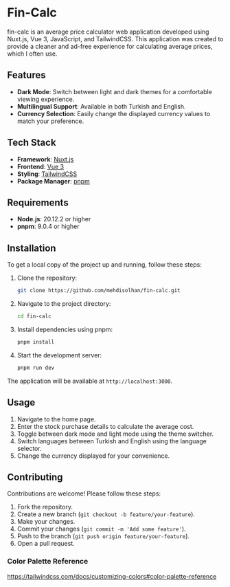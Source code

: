 # Fin-Calc

fin-calc is an average price calculator web application developed using Nuxt.js, Vue 3, JavaScript, and TailwindCSS. This application was created to provide a cleaner and ad-free experience for calculating average prices, which I often use.

## Features

- **Dark Mode**: Switch between light and dark themes for a comfortable viewing experience.
- **Multilingual Support**: Available in both Turkish and English.
- **Currency Selection**: Easily change the displayed currency values to match your preference.

## Tech Stack

- **Framework**: [Nuxt.js](https://nuxtjs.org)
- **Frontend**: [Vue 3](https://v3.vuejs.org)
- **Styling**: [TailwindCSS](https://tailwindcss.com)
- **Package Manager**: [pnpm](https://pnpm.io)

## Requirements

- **Node.js**: 20.12.2 or higher
- **pnpm**: 9.0.4 or higher

## Installation

To get a local copy of the project up and running, follow these steps:

1. Clone the repository:
    ```sh
    git clone https://github.com/mehdisolhan/fin-calc.git
    ```

2. Navigate to the project directory:
    ```sh
    cd fin-calc
    ```

3. Install dependencies using pnpm:
    ```sh
    pnpm install
    ```

4. Start the development server:
    ```sh
    pnpm run dev
    ```

The application will be available at `http://localhost:3000`.

## Usage

1. Navigate to the home page.
2. Enter the stock purchase details to calculate the average cost.
3. Toggle between dark mode and light mode using the theme switcher.
4. Switch languages between Turkish and English using the language selector.
5. Change the currency displayed for your convenience.

## Contributing

Contributions are welcome! Please follow these steps:

1. Fork the repository.
2. Create a new branch (`git checkout -b feature/your-feature`).
3. Make your changes.
4. Commit your changes (`git commit -m 'Add some feature'`).
5. Push to the branch (`git push origin feature/your-feature`).
6. Open a pull request.

### Color Palette Reference

https://tailwindcss.com/docs/customizing-colors#color-palette-reference
